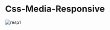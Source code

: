 # Css-Media-Responsive

![resp1](https://github.com/SeniorAcademy/Css-Media-Responsive/assets/151378391/1ec93445-b208-4908-ba9c-51121939522b)
